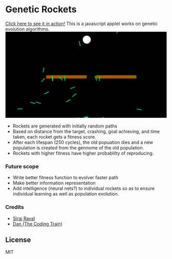 # Genetic Rockets

[Click here to see it in action!](https://akashom53.github.io/Genetic-Rockets/)
This is a javascript applet works on genetic evolution algorithms.
![screenshot](https://github.com/akashom53/Genetic-Rockets/blob/master/images/screenshot.png?raw=true)

  - Rockets are generated with initially random paths
  - Based on distance from the target, crashing, goal achieving, and time taken, each rocket gets a fitness score.
  - After each lifespan (250 cycles), the old popuation dies and a new population is created from the gennome of the old population.
  - Rockets with higher fitness have higher probablilty of reproducing.

### Future scope

  - Write better fitness function to evolver faster path
  - Make better information representation
  - Add intelligence (neural nets?) to individual rockets so as to ensure individual learning as well as population evolution.

### Credits

 - [Siraj Raval](https://www.youtube.com/channel/UCWN3xxRkmTPmbKwht9FuE5A "Siraj's YouTube channel")
 - [Dan (The Coding Train)](https://www.youtube.com/user/shiffman "Dan's YouTube channel")

License
----

MIT
